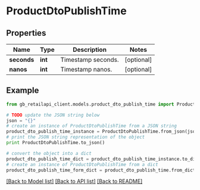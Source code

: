# ProductDtoPublishTime


## Properties
Name | Type | Description | Notes
------------ | ------------- | ------------- | -------------
**seconds** | **int** | Timestamp seconds. | [optional] 
**nanos** | **int** | Timestamp nanos. | [optional] 

## Example

```python
from gb_retailapi_client.models.product_dto_publish_time import ProductDtoPublishTime

# TODO update the JSON string below
json = "{}"
# create an instance of ProductDtoPublishTime from a JSON string
product_dto_publish_time_instance = ProductDtoPublishTime.from_json(json)
# print the JSON string representation of the object
print ProductDtoPublishTime.to_json()

# convert the object into a dict
product_dto_publish_time_dict = product_dto_publish_time_instance.to_dict()
# create an instance of ProductDtoPublishTime from a dict
product_dto_publish_time_form_dict = product_dto_publish_time.from_dict(product_dto_publish_time_dict)
```
[[Back to Model list]](../README.md#documentation-for-models) [[Back to API list]](../README.md#documentation-for-api-endpoints) [[Back to README]](../README.md)


